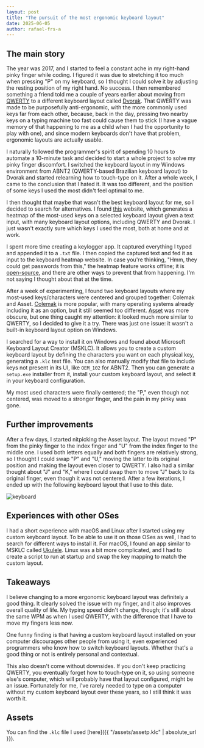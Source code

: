 ```yaml
---
layout: post
title: "The pursuit of the most ergonomic keyboard layout"
date: 2025-06-05
author: rafael-frs-a
---
```

## The main story

The year was 2017, and I started to feel a constant ache in my right-hand pinky finger while coding. I figured it was due to stretching it too much when pressing "P" on my keyboard, so I thought I could solve it by adjusting the resting position of my right hand. No success. I then remembered something a friend told me a couple of years earlier about moving from [QWERTY](https://en.wikipedia.org/wiki/QWERTY) to a different keyboard layout called [Dvorak](https://en.wikipedia.org/wiki/Dvorak_keyboard_layout). That QWERTY was made to be purposefully anti-ergonomic, with the more commonly used keys far from each other, because, back in the day, pressing two nearby keys on a typing machine too fast could cause them to stick (I have a vague memory of that happening to me as a child when I had the opportunity to play with one), and since modern keyboards don't have that problem, ergonomic layouts are actually usable.

I naturally followed the programmer's spirit of spending 10 hours to automate a 10-minute task and decided to start a whole project to solve my pinky finger discomfort. I switched the keyboard layout in my Windows environment from ABNT2 (QWERTY-based Brazilian keyboard layout) to Dvorak and started relearning how to touch-type on it. After a whole week, I came to the conclusion that I hated it. It was too different, and the position of some keys I used the most didn't feel optimal to me.

I then thought that maybe that wasn't the best keyboard layout for me, so I decided to search for alternatives. I found [this](https://www.patrick-wied.at/projects/heatmap-keyboard/) website, which generates a heatmap of the most-used keys on a selected keyboard layout given a text input, with many keyboard layout options, including QWERTY and Dvorak. I just wasn't exactly sure which keys I used the most, both at home and at work.

I spent more time creating a keylogger app. It captured everything I typed and appended it to a `.txt` file. I then copied the captured text and fed it as input to the keyboard heatmap website. In case you're thinking, "Hmm, they could get passwords from this," the heatmap feature works offline; it is [open-source](https://github.com/pa7/Keyboard-Heatmap), and there are other ways to prevent that from happening. I'm not saying I thought about that at the time.

After a week of experimenting, I found two keyboard layouts where my most-used keys/characters were centered and grouped together: Colemak and Asset. [Colemak](https://en.wikipedia.org/wiki/Colemak) is more popular, with many operating systems already including it as an option, but it still seemed too different. [Asset](https://millikeys.sourceforge.net/asset/) was more obscure, but one thing caught my attention: it looked much more similar to QWERTY, so I decided to give it a try. There was just one issue: it wasn't a built-in keyboard layout option on Windows.

I searched for a way to install it on Windows and found about Microsoft Keyboard Layout Creator (MSKLC). It allows you to create a custom keyboard layout by defining the characters you want on each physical key, generating a `.klc` text file. You can also manually modify that file to include keys not present in its UI, like `OEM_102` for ABNT2. Then you can generate a `setup.exe` installer from it, install your custom keyboard layout, and select it in your keyboard configuration.

My most used characters were finally centered; the "P," even though not centered, was moved to a stronger finger, and the pain in my pinky was gone.

## Further improvements

After a few days, I started nitpicking the Asset layout. The layout moved "P" from the pinky finger to the index finger and "U" from the index finger to the middle one. I used both letters equally and both fingers are relatively strong, so I thought I could swap "P" and "U," moving the latter to its original position and making the layout even closer to QWERTY. I also had a similar thought about "J" and "K," where I could swap them to move "J" back to its original finger, even though it was not centered. After a few iterations, I ended up with the following keyboard layout that I use to this date.

![keyboard](https://github.com/user-attachments/assets/ccebbef8-6033-49b3-804c-f396092a084f)

## Experiences with other OSes

I had a short experience with macOS and Linux after I started using my custom keyboard layout. To be able to use it on those OSes as well, I had to search for different ways to install it. For macOS, I found an app similar to MSKLC called [Ukulele](https://software.sil.org/ukelele/). Linux was a bit more complicated, and I had to create a script to run at startup and swap the key mapping to match the custom layout.

## Takeaways

I believe changing to a more ergonomic keyboard layout was definitely a good thing. It clearly solved the issue with my finger, and it also improves overall quality of life. My typing speed didn't change, though; it's still about the same WPM as when I used QWERTY, with the difference that I have to move my fingers less now.

One funny finding is that having a custom keyboard layout installed on your computer discourages other people from using it, even experienced programmers who know how to switch keyboard layouts. Whether that's a good thing or not is entirely personal and contextual.

This also doesn't come without downsides. If you don't keep practicing QWERTY, you eventually forget how to touch-type on it, so using someone else's computer, which will probably have that layout configured, might be an issue. Fortunately for me, I've rarely needed to type on a computer without my custom keyboard layout over these years, so I still think it was worth it.

## Assets

You can find the `.klc` file I used [here]({{ "/assets/assetp.klc" | absolute_url }}).
